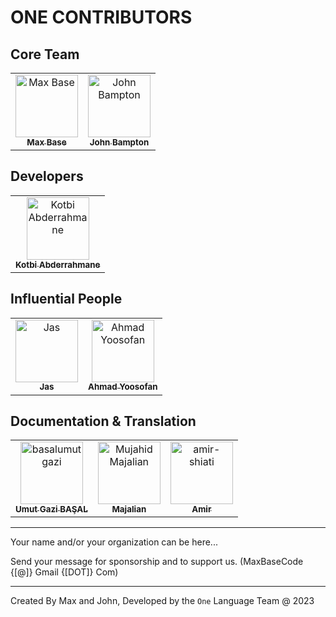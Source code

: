 # ONE CONTRIBUTORS

## Core Team

<!-- prettier-ignore -->
<table>
   <tr>
      <td align="center">
         <a href="https://github.com/BaseMax">
            <img src="https://avatars1.githubusercontent.com/u/2658040?v=4" width="100px;" alt="Max Base"><br>
            <sub><b>Max Base</b></sub>
         </a><br>
      </td>
      <td align="center">
         <a href="https://github.com/jbampton">
            <img src="https://avatars.githubusercontent.com/u/418747?v=4" width="100px;" alt="John Bampton"><br>
            <sub><b>John Bampton</b></sub>
         </a><br>
      </td>
   </tr>
</table>

## Developers

<table>
   <tr>
      <td align="center">
         <a href="https://github.com/abdorah">
            <img src="https://avatars.githubusercontent.com/u/37270435?v=4" width="100px;" alt="Kotbi Abderrahmane"><br>
            <sub><b>Kotbi Abderrahmane</b></sub>
         </a><br>
      </td>
</table>

## Influential People

<table>
   <tr>
      <td align="center">
         <a href="https://github.com/jassab">
            <img src="https://avatars1.githubusercontent.com/u/41446786?v=4" width="100px;" alt="Jas"><br>
            <sub><b>Jas</b></sub>
         </a><br>
      </td>
      <td align="center">
         <a href="https://github.com/yoosofan">
            <img src="https://avatars1.githubusercontent.com/u/94287?v=4" width="100px;" alt="Ahmad Yoosofan"><br>
            <sub><b>Ahmad Yoosofan</b></sub>
         </a><br>
      </td>
   </tr>
</table>

## Documentation & Translation

<table>
   <tr>
      <td align="center">
         <a href="https://github.com/basalumutgazi">
            <img src="https://avatars.githubusercontent.com/u/81925269?v=4" width="100px;" alt="basalumutgazi"><br>
            <sub><b>Umut Gazi BAŞAL</b></sub>
         </a><br>
      </td>
      <td align="center">
         <a href="https://github.com/Majalian">
            <img src="https://avatars.githubusercontent.com/u/81928799?v=4" width="100px;" alt="Mujahid Majalian"><br>
            <sub><b>Majalian</b></sub>
         </a><br>
      </td>
      <td align="center">
         <a href="https://github.com/amir-shiati">
            <img src="https://avatars.githubusercontent.com/u/47950086?v=4" width="100px;" alt="amir-shiati"><br>
            <sub><b>Amir</b></sub>
         </a><br>
      </td>
   </tr>
</table>

---

Your name and/or your organization can be here...

Send your message for sponsorship and to support us. (MaxBaseCode {[@]} Gmail {[DOT]} Com)

---

Created By Max and John, Developed by the `One` Language Team @ 2023
